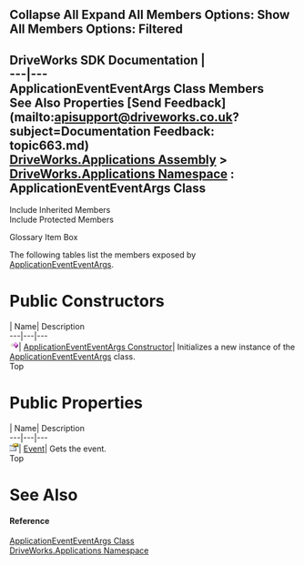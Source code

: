 Collapse All Expand All Members Options: Show All  Members Options: Filtered   
---  
DriveWorks SDK Documentation  |   
---|---  
ApplicationEventEventArgs Class Members   
See Also Properties [Send Feedback](mailto:apisupport@driveworks.co.uk?subject=Documentation Feedback: topic663.md)  
[DriveWorks.Applications Assembly](topic13.md) > [DriveWorks.Applications Namespace](topic16.md) : ApplicationEventEventArgs Class  
---  
  
Include Inherited Members    
Include Protected Members  


Glossary Item Box

The following tables list the members exposed by [ApplicationEventEventArgs](topic663.md).

# Public Constructors

| Name| Description  
---|---|---  
![Public Constructor](dotnetimages/publicConstructor.gif)| [ApplicationEventEventArgs Constructor](topic669.md)| Initializes a new instance of the [ApplicationEventEventArgs](topic663.md) class.   
Top

# Public Properties

| Name| Description  
---|---|---  
![Public Property](dotnetimages/publicProperty.gif)| [Event](topic670.md)| Gets the event.   
Top

# See Also

#### Reference

[ApplicationEventEventArgs Class](topic663.md)   
[DriveWorks.Applications Namespace](topic16.md)


